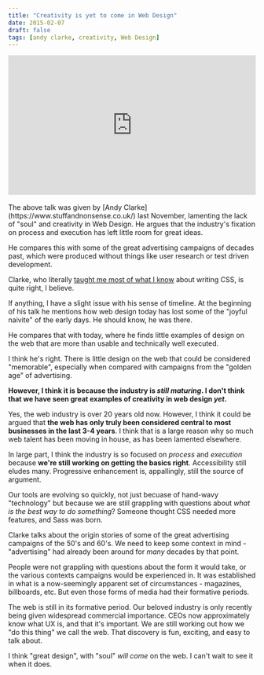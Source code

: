 ```yaml
---
title: "Creativity is yet to come in Web Design"
date: 2015-02-07
draft: false
tags: [andy clarke, creativity, Web Design]
---
```


<style>.embed-container { position: relative; padding-bottom: 56.25%; height: 0; overflow: hidden; max-width: 100%; } .embed-container iframe, .embed-container object, .embed-container embed { position: absolute; top: 0; left: 0; width: 100%; height: 100%; }</style><div class='embed-container'><iframe src='https://player.vimeo.com/video/112865159' frameborder='0' webkitAllowFullScreen mozallowfullscreen allowFullScreen></iframe></div>

<br />
The above talk was given by [Andy Clarke](https://www.stuffandnonsense.co.uk/) last November, lamenting the lack of "soul" and creativity in Web Design. He argues that the industry's fixation on process and execution has left little room for great ideas.

He compares this with some of the great advertising campaigns of decades past, which were produced without things like user research or test driven development.

Clarke, who literally [taught me most of what I know](https://stuffandnonsense.co.uk/books#transcending) about writing CSS, is quite right, I believe.

If anything, I have a slight issue with his sense of timeline. At the beginning of his talk he mentions how web design today has lost some of the "joyful naivite" of the early days. He should know, he was there.

He compares that with today, where he finds little examples of design on the web that are more than usable and technically well executed.

I think he's right. There is little design on the web that could be considered "memorable", especially when compared with campaigns from the "golden age" of advertising.

<strong>However, I think it is because the industry is _still maturing_. I don't think that we have seen great examples of creativity in web design _yet_.</strong>

Yes, the web industry is over 20 years old now. However, I think it could be argued that **the web has only truly been considered central to most businesses in the last 3-4 years**. I think that is a large reason why so much web talent has been moving in house, as has been lamented elsewhere.

In large part, I think the industry is so focused on _process_ and _execution_ because **we're still working on getting the basics right**. Accessibility still eludes many. Progressive enhancement is, appallingly, still the source of argument.

Our tools are evolving so quickly, not just becuase of hand-wavy "technology" but because we are still grappling with questions about _what is the best way to do something_? Someone thought CSS needed more features, and Sass was born.

Clarke talks about the origin stories of some of the great advertising campaigns of the 50's and 60's. We need to keep some context in mind - "advertising" had already been around for _many_ decades by that point.

People were not grappling with questions about the form it would take, or the various contexts campaigns would be experienced in. It was established in what is a now-seemingly apparent set of circumstances - magazines, billboards, etc. But even those forms of media had their formative periods.

The web is still in its formative period. Our beloved industry is only recently being given widespread commercial importance. CEOs now approximately know what UX is, and that it's important. We are still working out how we "do this thing" we call the web. That discovery is fun, exciting, and easy to talk about.

I think "great design", with "soul" _will come_ on the web. I can't wait to see it when it does.
